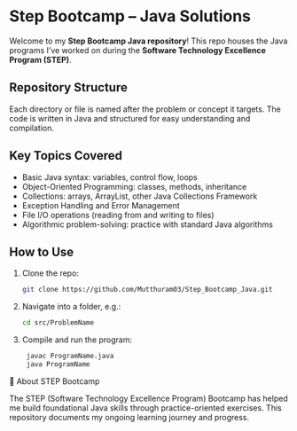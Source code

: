# Step Bootcamp – Java Solutions

Welcome to my **Step Bootcamp Java repository**! This repo houses the Java programs I’ve worked on during the **Software Technology Excellence Program (STEP)**.

##  Repository Structure
Each directory or file is named after the problem or concept it targets. The code is written in Java and structured for easy understanding and compilation.

##  Key Topics Covered
- Basic Java syntax: variables, control flow, loops  
- Object-Oriented Programming: classes, methods, inheritance  
- Collections: arrays, ArrayList, other Java Collections Framework  
- Exception Handling and Error Management  
- File I/O operations (reading from and writing to files)  
- Algorithmic problem-solving: practice with standard Java algorithms

##  How to Use
1. Clone the repo:
   ```bash
   git clone https://github.com/Mutthuram03/Step_Bootcamp_Java.git
2. Navigate into a folder, e.g.:
   ```bash
   cd src/ProblemName
3. Compile and run the program:
   ```bash
    javac ProgramName.java
    java ProgramName

📌 About STEP Bootcamp

The STEP (Software Technology Excellence Program) Bootcamp has helped me build foundational Java skills through practice-oriented exercises. This repository documents my ongoing learning journey and progress.
